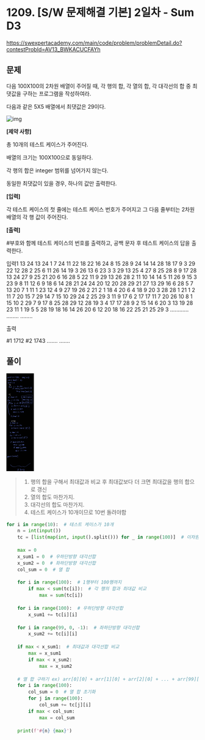 # 1209. [S/W 문제해결 기본] 2일차 - Sum D3

https://swexpertacademy.com/main/code/problem/problemDetail.do?contestProbId=AV13_BWKACUCFAYh



## 문제

다음 100X100의 2차원 배열이 주어질 때, 각 행의 합, 각 열의 합, 각 대각선의 합 중 최댓값을 구하는 프로그램을 작성하여라.

다음과 같은 5X5 배열에서 최댓값은 29이다.

![img](https://swexpertacademy.com/main/common/fileDownload.do?downloadType=CKEditorImages&fileId=AV2XTaX6DVkBBASl)


**[제약 사항]**

총 10개의 테스트 케이스가 주어진다.

배열의 크기는 100X100으로 동일하다.

각 행의 합은 integer 범위를 넘어가지 않는다.

동일한 최댓값이 있을 경우, 하나의 값만 출력한다.

**[입력]**

각 테스트 케이스의 첫 줄에는 테스트 케이스 번호가 주어지고 그 다음 줄부터는 2차원 배열의 각 행 값이 주어진다.

**[출력]**

\#부호와 함께 테스트 케이스의 번호를 출력하고, 공백 문자 후 테스트 케이스의 답을 출력한다.



입력1
13 24 13 24 1 7 24 11 22 18 22 16 24 8 15 28 9 24 14 14 28 18 17 9 3 29 22 12 28 2 25 6 11 26 14 19 3 26 13 6 23 3 3 29 13 25 4 27 8 25 28 8 9 17 28 13 24 27 9 25 21 20 6 16 28 5 22 11 9 29 13 26 28 2 11 10 14 14 5 11 26 9 15 3 23 9 8 11 12 6 9 18 6 14 28 21 24 24 20 12
20 28 29 21 27 13 29 16 6 28 5 7 13 20 7 1 11 1 23 12 4 9 27 19 26 2 21 2 1 18 4 20 6 4 18 9 20 3 28 28 1 21 1 2 11 7 20 15 7 29 14 7 15 10 29 24 2 25 29 3 11 9 17 6 2 17 17 11 7 20 26 10 8 1 15 10 2 29 7 9 17 8 25 28 29 12 28 19 3 4 17 17 28 9 2 15 14 6 20 3
13 19 28 23 11 1 19 5 5 28 19 18 16 14 26 20 6 12 20 18 16 22 25 21 25 29 3 ............
........
........

출력

#1 1712
\#2 1743
.......
.......



## 풀이

<img src="1209 풀이.jpg" alt="1209풀이" style="zoom: 25%;" />

> 1. 행의 합을 구해서 최대값과 비교 후 최대값보다 더 크면 최대값을 행의 합으로 갱신
> 2. 열의 합도 마찬가지.
> 3. 대각선의 합도 마찬가지.
> 4. 테스트 케이스가 10개이므로 10번 돌려야함

```python
for i in range(10):  # 테스트 케이스가 10개
    n = int(input())
    tc = [list(map(int, input().split())) for _ in range(100)]  # 이차원 배열 입력

    max = 0
    x_sum1 = 0  # 우하단방향 대각선합
    x_sum2 = 0  # 좌하단방향 대각선합
    col_sum = 0  # 열 합

    for i in range(100):  # 1행부터 100행까지
        if max < sum(tc[i]):  # 각 행의 합과 최대값 비교
            max = sum(tc[i])

    for i in range(100):  # 우하단방향 대각선합
        x_sum1 += tc[i][i]

    for i in range(99, 0, -1):  # 좌하단방향 대각선합
        x_sum2 += tc[i][i]

    if max < x_sum1:  # 최대값과 대각선합 비교
        max = x_sum1
        if max < x_sum2:
            max = x_sum2

    # 열 합 구하기 ex) arr[0][0] + arr[1][0] + arr[2][0] + ... + arr[99][0]
    for i in range(100):
        col_sum = 0  # 열 합 초기화
        for j in range(100):
            col_sum += tc[j][i]
        if max < col_sum:
            max = col_sum

    print(f'#{n} {max}')
```
